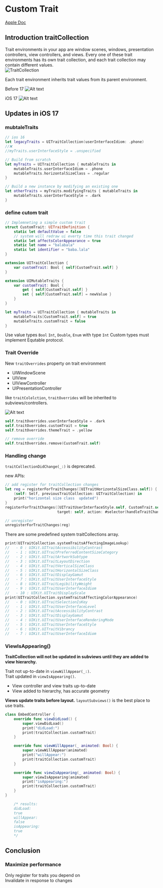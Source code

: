 # Custom Trait

[Apple Doc]()

## Introduction traitCollection

Trait environments in your app are window scenes, windows, presentation controllers, view controllers, and views. Every one of these trait environments has its own trait collection, and each trait collection may contain different values.  
![TraitCollection](image.png)

Each trait environment inherits trait values from its parent environment.

Before 17
![Alt text](image-2.png)

iOS 17
![Alt text](image-1.png)

## Updates in iOS 17

### mubtaleTraits

```swift
// ios 16
let legacyTraits = UITraitCollection(userInterfaceIdiom: .phone)
//❌
//myTraits.userInterfaceStyle = .unspecified

// Build from scratch
let myTraits = UITraitCollection { mutableTraits in
    mutableTraits.userInterfaceIdiom = .phone
    mutableTraits.horizontalSizeClass = .regular
}

// Build a new instance by modifying an existing one
let otherTraits = myTraits.modifyingTraits { mutableTraits in
    mutableTraits.userInterfaceStyle = .dark
}
```

### define cutom trait

```swift
// Implemneting a simple custom trait
struct CustomTrait: UITraitDefinition {
    static let defaultValue = false
    // system will redraw ui everty time this trait changed
    static let affectsColorAppearance = true
    static let name = "balabala"
    static let identifier = "baba.lala"
}

extension UITraitCollection {
    var customTrait: Bool { self[CustomTrait.self] }
}

extension UIMutableTraits {
    var customTrait: Bool {
        get { self[CustomTrait.self] }
        set { self[CustomTrait.self] = newValue }
    }
}

let myTraits = UITraitCollection { mutableTraits in
    mutableTraits[CustomTrait.self] = true
    mutableTraits.customTrait = false
}
```

Use value types `Bool` `Int`, `Double`, `Enum` with type `Int`
Custom types must implement Equtable protocol.

### Trait Override

New `traitOverrides` property on trait environment  

* UIWindowScene
* UIView
* UIViewController
* UIPresentationController

like `traitColelction`, `traitOverrides` will be inherited to subviews/controllers.

![Alt text](image-3.png)

```swift
self.traitOverrides.userInterfaceStyle = .dark
self.traitOverrides.customTrait = true
self.traitOverrides.themeTrait = .yellow

// remove override
self.traitOverrides.remove(CustomTrait.self)
```

### Handling change

`traitCollectionDidChange(_:)` is deprecated.

new APIs:

```swift
// add register for traitCollection changes
let reg = registerForTraitChanges([UITraitHorizontalSizeClass.self]) {
    (self: Self, previousTraitCollection: UITraitCollection) in
    print("horizontal size class  updated")
}
registerForTraitChanges([UITraitUserInterfaceStyle.self, CustomTrait.self],
                        target: self, action: #selector(handleTraitChange))

// unregister
unregisterForTraitChanges(reg)
```

There are some predefined system traitCollections array.

```swift
print(UITraitCollection.systemTraitsAffectingImageLookup)
//   - 0 : UIKit.UITraitAccessibilityContrast
//   - 1 : UIKit.UITraitPreferredContentSizeCategory
//   - 2 : UIKit.UITraitArtworkSubtype
//   - 3 : UIKit.UITraitLayoutDirection
//   - 4 : UIKit.UITraitVerticalSizeClass
//   - 5 : UIKit.UITraitHorizontalSizeClass
//   - 6 : UIKit.UITraitDisplayGamut
//   - 7 : UIKit.UITraitUserInterfaceStyle
//   - 8 : UIKit.UITraitLegibilityWeight
//   - 9 : UIKit.UITraitUserInterfaceIdiom
//   - 10 : UIKit.UITraitDisplayScale
print(UITraitCollection.systemTraitsAffectingColorAppearance)
//   - 0 : UIKit.UITraitSelectionIsKey
//   - 1 : UIKit.UITraitUserInterfaceLevel
//   - 2 : UIKit.UITraitAccessibilityContrast
//   - 3 : UIKit.UITraitDisplayGamut
//   - 4 : UIKit.UITraitUserInterfaceRenderingMode
//   - 5 : UIKit.UITraitUserInterfaceStyle
//   - 6 : UIKit.UITraitVibrancy
//   - 7 : UIKit.UITraitUserInterfaceIdiom
```

### ViewIsAppearing()

**TraitCollection will not be updated in subviews until they are added to view hierarchy.**

Trait not up-to-date in `viewWillAppear(_:)`.  
Trait updated in `viewIsAppearing()`.

* View controller and view traits up-to-date
* View added to hierarchy, has accurate geometry

**Views update traits before layout.**
`layoutSubviews()` is the best place to use traits.

```swift
class EmbedController {
    override func viewDidLoad() {
        super.viewDidLoad()
        print("didLoad:")
        print(traitCollection.customTrait)
    }

    override func viewWillAppear(_ animated: Bool) {
        super.viewWillAppear(animated)
        print("willAppear:")
        print(traitCollection.customTrait)
    }

    override func viewIsAppearing(_ animated: Bool) {
        super.viewIsAppearing(animated)
        print("isAppearing:")
        print(traitCollection.customTrait)
    }
}

    /* results:
    didLoad:
    true
    willAppear:
    false
    isAppearing:
    true
    */
```

## Conclusion

### Maximize performance

Only register for traits you depend on  
Invalidate in response to changes  
